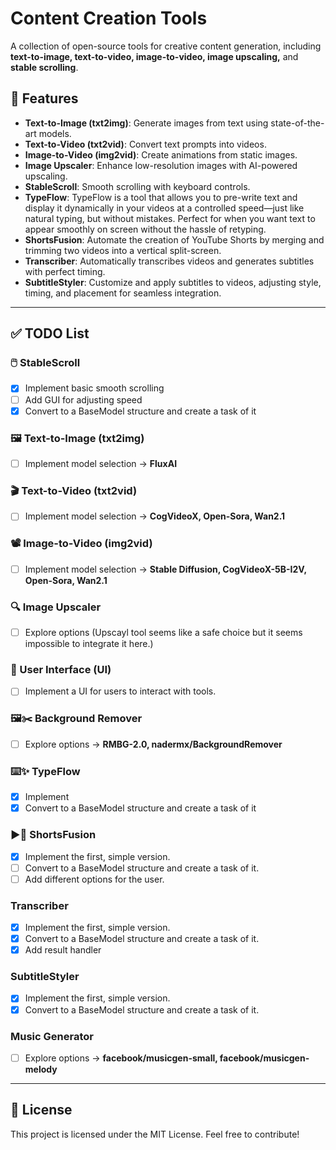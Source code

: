 # Content Creation Tools

A collection of open-source tools for creative content generation, including **text-to-image, text-to-video, image-to-video, image upscaling,** and **stable scrolling**.

## 🚀 Features
- **Text-to-Image (txt2img)**: Generate images from text using state-of-the-art models.
- **Text-to-Video (txt2vid)**: Convert text prompts into videos.
- **Image-to-Video (img2vid)**: Create animations from static images.
- **Image Upscaler**: Enhance low-resolution images with AI-powered upscaling.
- **StableScroll**: Smooth scrolling with keyboard controls.
- **TypeFlow**: TypeFlow is a tool that allows you to pre-write text and display it dynamically in your videos at a controlled speed—just like natural typing, but without mistakes. Perfect for when you want text to appear smoothly on screen without the hassle of retyping.
- **ShortsFusion**: Automate the creation of YouTube Shorts by merging and trimming two videos into a vertical split-screen.
- **Transcriber**: Automatically transcribes videos and generates subtitles with perfect timing.
- **SubtitleStyler**: Customize and apply subtitles to videos, adjusting style, timing, and placement for seamless integration.
---

## ✅ TODO List

### **🖱️ StableScroll**
- [x] Implement basic smooth scrolling
- [ ] Add GUI for adjusting speed
- [x] Convert to a BaseModel structure and create a task of it

### **🖼️ Text-to-Image (txt2img)**
- [ ] Implement model selection -> **FluxAI**

### **🎬 Text-to-Video (txt2vid)**
- [ ] Implement model selection -> **CogVideoX, Open-Sora, Wan2.1**

### **📽️ Image-to-Video (img2vid)**
- [ ] Implement model selection -> **Stable Diffusion, CogVideoX-5B-I2V, Open-Sora, Wan2.1**

### **🔍 Image Upscaler**
- [ ] Explore options (Upscayl tool seems like a safe choice but it seems impossible to integrate it here.)

### **🎨 User Interface (UI)**
- [ ] Implement a UI for users to interact with tools.
      
### **🖼️✂️ Background Remover**
- [ ] Explore options -> **RMBG-2.0, nadermx/BackgroundRemover**
      
### **⌨️✨ TypeFlow**
- [x] Implement
- [x] Convert to a BaseModel structure and create a task of it

### **▶️🔴 ShortsFusion**
- [x] Implement the first, simple version.
- [ ] Convert to a BaseModel structure and create a task of it.
- [ ] Add different options for the user.

### **Transcriber**
- [x] Implement the first, simple version.
- [x] Convert to a BaseModel structure and create a task of it.
- [x] Add result handler

### **SubtitleStyler**
- [x] Implement the first, simple version.
- [x] Convert to a BaseModel structure and create a task of it.

### **Music Generator**
- [ ] Explore options -> **facebook/musicgen-small, facebook/musicgen-melody**

---


## 📜 License
This project is licensed under the MIT License. Feel free to contribute!

